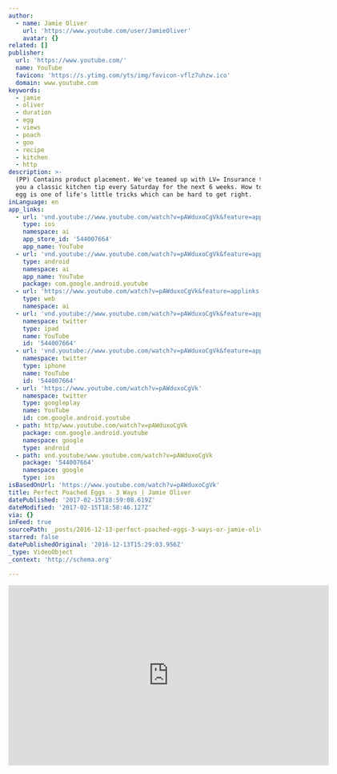 ```yaml
---
author:
  - name: Jamie Oliver
    url: 'https://www.youtube.com/user/JamieOliver'
    avatar: {}
related: []
publisher:
  url: 'https://www.youtube.com/'
  name: YouTube
  favicon: 'https://s.ytimg.com/yts/img/favicon-vflz7uhzw.ico'
  domain: www.youtube.com
keywords:
  - jamie
  - oliver
  - duration
  - egg
  - views
  - poach
  - goo
  - recipe
  - kitchen
  - http
description: >-
  (PP) Contains product placement. We've teamed up with LV= Insurance to bring
  you a classic kitchen tip every Saturday for the next 6 weeks. How to poach an
  egg is one of life's little tricks which can be hard to get right.
inLanguage: en
app_links:
  - url: 'vnd.youtube://www.youtube.com/watch?v=pAWduxoCgVk&feature=applinks'
    type: ios
    namespace: ai
    app_store_id: '544007664'
    app_name: YouTube
  - url: 'vnd.youtube://www.youtube.com/watch?v=pAWduxoCgVk&feature=applinks'
    type: android
    namespace: ai
    app_name: YouTube
    package: com.google.android.youtube
  - url: 'https://www.youtube.com/watch?v=pAWduxoCgVk&feature=applinks'
    type: web
    namespace: ai
  - url: 'vnd.youtube://www.youtube.com/watch?v=pAWduxoCgVk&feature=applinks'
    namespace: twitter
    type: ipad
    name: YouTube
    id: '544007664'
  - url: 'vnd.youtube://www.youtube.com/watch?v=pAWduxoCgVk&feature=applinks'
    namespace: twitter
    type: iphone
    name: YouTube
    id: '544007664'
  - url: 'https://www.youtube.com/watch?v=pAWduxoCgVk'
    namespace: twitter
    type: googleplay
    name: YouTube
    id: com.google.android.youtube
  - path: http/www.youtube.com/watch?v=pAWduxoCgVk
    package: com.google.android.youtube
    namespace: google
    type: android
  - path: vnd.youtube/www.youtube.com/watch?v=pAWduxoCgVk
    package: '544007664'
    namespace: google
    type: ios
isBasedOnUrl: 'https://www.youtube.com/watch?v=pAWduxoCgVk'
title: Perfect Poached Eggs - 3 Ways | Jamie Oliver
datePublished: '2017-02-15T18:59:08.619Z'
dateModified: '2017-02-15T18:58:46.127Z'
via: {}
inFeed: true
sourcePath: _posts/2016-12-13-perfect-poached-eggs-3-ways-or-jamie-oliver.md
starred: false
datePublishedOriginal: '2016-12-13T15:29:03.956Z'
_type: VideoObject
_context: 'http://schema.org'

---
```

<iframe src="https://cdn.embedly.com/widgets/media.html?src=https%3A%2F%2Fwww.youtube.com%2Fembed%2FpAWduxoCgVk%3Ffeature%3Doembed&amp;url=http%3A%2F%2Fwww.youtube.com%2Fwatch%3Fv%3DpAWduxoCgVk&amp;image=https%3A%2F%2Fi.ytimg.com%2Fvi%2FpAWduxoCgVk%2Fhqdefault.jpg&amp;key=b7d04c9b404c499eba89ee7072e1c4f7&amp;type=text%2Fhtml&amp;schema=youtube" width="640" height="360" scrolling="no" frameborder="0" allowfullscreen="" style=""></iframe>